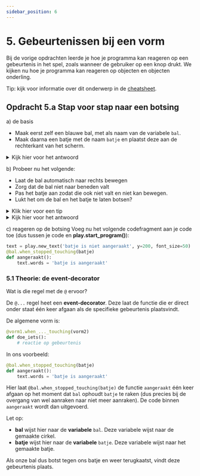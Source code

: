 ```yaml
---
sidebar_position: 6
---
```


# 5. Gebeurtenissen bij een vorm

Bij de vorige opdrachten leerde je hoe je programma kan reageren op een gebeurtenis in het spel, zoals wanneer de gebruiker op een knop drukt. We kijken nu hoe je programma kan reageren op objecten en objecten onderling.

Tip: kijk voor informatie over dit onderwerp in de [cheatsheet](cheatsheet.md).

## Opdracht 5.a Stap voor stap naar een botsing

a) de basis
- Maak eerst zelf een blauwe bal, met als naam van de variabele `bal`. 
- Maak daarna een batje met de naam `batje` en plaatst deze aan de rechterkant van het scherm.

<details>
<summary> Kijk hier voor het antwoord</summary>

```python
import play

bal = play.new_circle(color="blue", radius=50)
batje = play.new_box(x=300)

play.start_program()
```

</details>

b) Probeer nu het volgende:
- Laat de bal automatisch naar rechts bewegen
- Zorg dat de bal niet naar beneden valt
- Pas het batje aan zodat die ook niet valt en niet kan bewegen.
- Lukt het om de bal en het batje te laten botsen?

<details>
    <summary>Klik hier voor een tip</summary>

Gebruik **start_physics()** voor laten bewegen. De eigenschappen **x_speed** en **obeys_gravity** kunnen erg nuttig zijn.
</details>

<details>
<summary>Kijk hier voor het antwoord</summary>

```python
import play

bal = play.new_circle(color="blue", radius=50)
bal.start_physics(x_speed=40, obeys_gravity=False)
batje = play.new_box(x=300)
batje.start_physics(can_move=False, obeys_gravity=False)

play.start_program()
```
</details>

c) reageren op de botsing
Voeg nu het volgende codefragment aan je code toe (dus tussen je code en **play.start_program()**):

```python
text = play.new_text('batje is niet aangeraakt', y=200, font_size=50)
@bal.when_stopped_touching(batje) 
def aangeraakt(): 
    text.words = 'batje is aangeraakt'
```

### 5.1 Theorie: de event-decorator

Wat is die regel met de `@` ervoor?

De `@...` regel heet een **event-decorator**. Deze laat de functie die er direct onder staat één keer afgaan als de specifieke gebeurtenis plaatsvindt.

De algemene vorm is:
```python
@vorm1.when_..._touching(vorm2)
def doe_iets():
    # reactie op gebeurtenis
```

In ons voorbeeld:
```python
@bal.when_stopped_touching(batje)
def aangeraakt():
    text.words = 'batje is aangeraakt'
```

Hier laat `@bal.when_stopped_touching(batje)` de functie `aangeraakt` één keer afgaan op het moment dat `bal` ophoudt `batje` te raken (dus precies bij de overgang van wel aanraken naar niet meer aanraken). De code binnen `aangeraakt` wordt dan uitgevoerd.

Let op:
- **bal** wijst hier naar de **variabele** `bal`. Deze variabele wijst naar de gemaakte cirkel.
- **batje** wijst hier naar de **variabele** `batje`. Deze variabele wijst naar het gemaakte batje.

Als onze bal dus botst tegen ons batje en weer terugkaatst, vindt deze gebeurtenis plaats.


